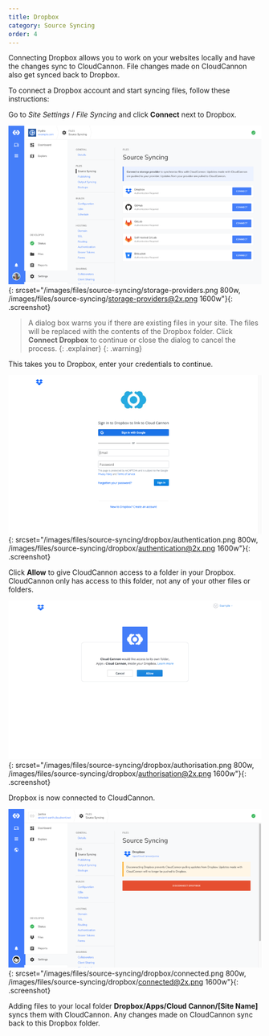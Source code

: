 ```yaml
---
title: Dropbox
category: Source Syncing
order: 4
---
```


Connecting Dropbox allows you to work on your websites locally and have the changes sync to CloudCannon. File changes made on CloudCannon also get synced back to Dropbox.

To connect a Dropbox account and start syncing files, follow these instructions:

Go to *Site Settings* / *File Syncing* and click **Connect** next to Dropbox.

![Storage Providers interface](/images/files/source-syncing/storage-providers.png){: srcset="/images/files/source-syncing/storage-providers.png 800w, /images/files/source-syncing/storage-providers@2x.png 1600w"}{: .screenshot}

> A dialog box warns you if there are existing files in your site. The files will be replaced with the contents of the Dropbox folder. Click **Connect Dropbox** to continue or close the dialog to cancel the process.
{: .explainer}
{: .warning}

This takes you to Dropbox, enter your credentials to continue.

![Dropbox authentication](/images/files/source-syncing/dropbox/authentication.png){: srcset="/images/files/source-syncing/dropbox/authentication.png 800w, /images/files/source-syncing/dropbox/authentication@2x.png 1600w"}{: .screenshot}

Click **Allow** to give CloudCannon access to a folder in your Dropbox. CloudCannon only has access to this folder, not any of your other files or folders.

![Dropbox authorisation](/images/files/source-syncing/dropbox/authorisation.png){: srcset="/images/files/source-syncing/dropbox/authorisation.png 800w, /images/files/source-syncing/dropbox/authorisation@2x.png 1600w"}{: .screenshot}

Dropbox is now connected to CloudCannon.

![Storage Providers interface with Dropbox connected](/images/files/source-syncing/dropbox/connected.png){: srcset="/images/files/source-syncing/dropbox/connected.png 800w, /images/files/source-syncing/dropbox/connected@2x.png 1600w"}{: .screenshot}

Adding files to your local folder **Dropbox/Apps/Cloud Cannon/[Site Name]** syncs them with CloudCannon. Any changes made on CloudCannon sync back to this Dropbox folder.
